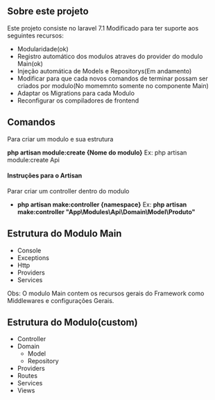 ## Sobre este projeto

Este projeto consiste no laravel 7.1 Modificado para ter suporte aos seguintes recursos:

- Modularidade(ok)
- Registro automático dos modulos atraves do provider do modulo Main(ok)
- Injeção automática de Models e Repositorys(Em andamento)
- Modificar para que cada novos comandos de terminar possam ser criados por modulo(No momemnto somente no componente Main)
- Adaptar os Migrations para cada Modulo
- Reconfigurar os compiladores de frontend

## Comandos

Para criar um modulo e sua estrutura 

**php artisan module:create {Nome do modulo}**
Ex: php artisan module:create Api

#### Instruções para o Artisan

Parar criar um controller dentro do modulo
- **php artisan make:controller {namespace}**
Ex: **php artisan make:controller "App\Modules\Api\Domain\Model\Produto"**


## Estrutura do Modulo Main
- Console
- Exceptions
- Http
- Providers
- Services

Obs: O modulo Main contem os recursos gerais do Framework como Middlewares e 
configurações Gerais.

## Estrutura do Modulo(custom)
- Controller
- Domain
    - Model
    - Repository
- Providers
- Routes
- Services
- Views


